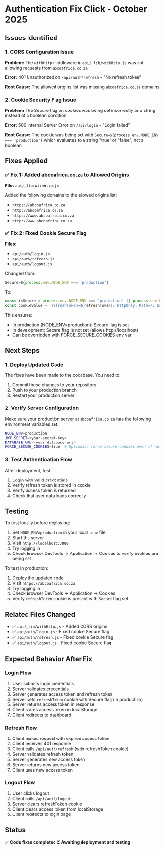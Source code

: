 # Authentication Fix Click - October 2025

## Issues Identified

### 1. CORS Configuration Issue
**Problem:** The `withHttp` middleware in `api/_lib/withHttp.js` was not allowing requests from `abcoafrica.co.za`

**Error:** 401 Unauthorized on `/api/auth/refresh` - "No refresh token"

**Root Cause:** The allowed origins list was missing `abcoafrica.co.za` domains

### 2. Cookie Security Flag Issue
**Problem:** The Secure flag on cookies was being set incorrectly as a string instead of a boolean condition

**Error:** 500 Internal Server Error on `/api/login` - "Login failed"

**Root Cause:** The cookie was being set with `Secure=${process.env.NODE_ENV === 'production'}` which evaluates to a string "true" or "false", not a boolean

## Fixes Applied

### ✅ Fix 1: Added abcoafrica.co.za to Allowed Origins
**File:** `api/_lib/withHttp.js`

Added the following domains to the allowed origins list:
- `https://abcoafrica.co.za`
- `http://abcoafrica.co.za`
- `https://www.abcoafrica.co.za`
- `http://www.abcoafrica.co.za`

### ✅ Fix 2: Fixed Cookie Secure Flag
**Files:** 
- `api/auth/login.js`
- `api/auth/refresh.js`
- `api/auth/logout.js`

Changed from:
```javascript
Secure=${process.env.NODE_ENV === 'production'}
```

To:
```javascript
const isSecure = process.env.NODE_ENV === 'production' || process.env.FORCE_SECURE_COOKIES === 'true'
const cookieValue = `refreshToken=${refreshToken}; HttpOnly; Path=/; SameSite=Lax${isSecure ? '; Secure' : ''}`
```

This ensures:
- In production (NODE_ENV=production): Secure flag is set
- In development: Secure flag is not set (allows http://localhost)
- Can be overridden with FORCE_SECURE_COOKIES env var

## Next Steps

### 1. Deploy Updated Code
The fixes have been made to the codebase. You need to:
1. Commit these changes to your repository
2. Push to your production branch
3. Restart your production server

### 2. Verify Server Configuration
Make sure your production server at `abcoafrica.co.za` has the following environment variables set:

```bash
NODE_ENV=production
JWT_SECRET=<your-secret-key>
DATABASE_URL=<your-database-url>
FORCE_SECURE_COOKIES=true  # Optional: force secure cookies even if not in production mode
```

### 3. Test Authentication Flow
After deployment, test:
1. Login with valid credentials
2. Verify refresh token is stored in cookie
3. Verify access token is returned
4. Check that user data loads correctly

## Testing

To test locally before deploying:
1. Set `NODE_ENV=production` in your local `.env` file
2. Start the server
3. Visit `http://localhost:3000`
4. Try logging in
5. Check browser DevTools → Application → Cookies to verify cookies are being set

To test in production:
1. Deploy the updated code
2. Visit `https://abcoafrica.co.za`
3. Try logging in
4. Check browser DevTools → Application → Cookies
5. Verify `refreshToken` cookie is present with `Secure` flag set

## Related Files Changed
- ✅ `api/_lib/withHttp.js` - Added CORS origins
- ✅ `api/auth/login.js` - Fixed cookie Secure flag
- ✅ `api/auth/refresh.js` - Fixed cookie Secure flag
- ✅ `api/auth/logout.js` - Fixed cookie Secure flag

## Expected Behavior After Fix

### Login Flow
1. User submits login credentials
2. Server validates credentials
3. Server generates access token and refresh token
4. Server sets `refreshToken` cookie with Secure flag (in production)
5. Server returns access token in response
6. Client stores access token in localStorage
7. Client redirects to dashboard

### Refresh Flow
1. Client makes request with expired access token
2. Client receives 401 response
3. Client calls `/api/auth/refresh` (with refreshToken cookie)
4. Server validates refresh token
5. Server generates new access token
6. Server returns new access token
7. Client uses new access token

### Logout Flow
1. User clicks logout
2. Client calls `/api/auth/logout`
3. Server clears refreshToken cookie
4. Client clears access token from localStorage
5. Client redirects to login page

## Status
✅ **Code fixes completed**
⏳ **Awaiting deployment and testing**

